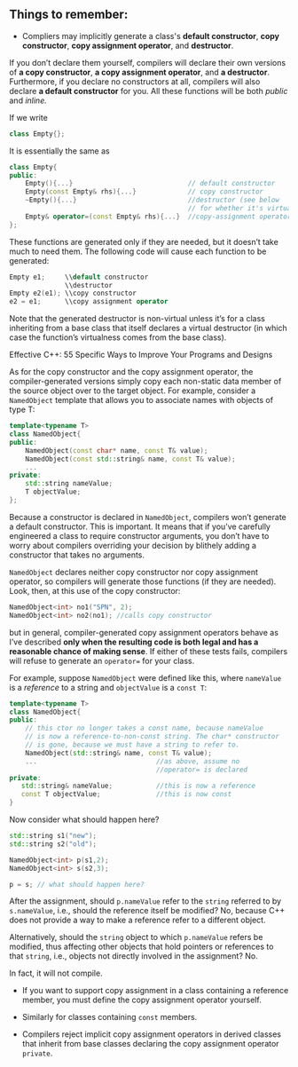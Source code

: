 

## Things to remember:

* Compliers may implicitly generate a class's **default constructor**, **copy constructor**, **copy assignment operator**, and **destructor**.



If you don’t declare them yourself, compilers will declare their own versions of **a copy constructor**, **a copy assignment operator**, and **a destructor**. Furthermore, if you declare no constructors at all, compilers will also declare **a default constructor** for you. All these functions will be both _public_ and _inline._

If we write

```cpp
class Empty{};
```

It is essentially the same as

```cpp
class Empty{
public:
    Empty(){...}                             // default constructor
    Empty(const Empty& rhs){...}             // copy constructor
    ~Empty(){...}                            //destructor (see below 
                                             // for whether it's virtual or not)
    Empty& operator=(const Empty& rhs){...}  //copy-assignment operator
};
```

These functions are generated only if they are needed, but it doesn’t take much to need them. The following code will cause each function to be generated:

```cpp
Empty e1;     \\default constructor
              \\destructor
Empty e2(e1); \\copy constructor
e2 = e1;      \\copy assignment operator
```

Note that the generated destructor is non-virtual unless it’s for a class inheriting from a base class that itself declares a virtual destructor \(in which case the function’s virtualness comes from the base class\).

Effective C++: 55 Specific Ways to Improve Your Programs and Designs

As for the copy constructor and the copy assignment operator, the compiler-generated versions simply copy each non-static data member of the source object over to the target object. For example, consider a `NamedObject` template that allows you to associate names with objects of type T:

```cpp
template<typename T>
class NamedObject{
public:
    NamedObject(const char* name, const T& value);
    NamedObject(const std::string& name, const T& value);
    ...
private:
    std::string nameValue;
    T objectValue;
};
```

Because a constructor is declared in `NamedObject`, compilers won’t generate a default constructor. This is important. It means that if you’ve carefully engineered a class to require constructor arguments, you don’t have to worry about compilers overriding your decision by blithely adding a constructor that takes no arguments.

`NamedObject` declares neither copy constructor nor copy assignment operator, so compilers will generate those functions \(if they are needed\). Look, then, at this use of the copy constructor:

```cpp
NamedObject<int> no1("SPN", 2);
NamedObject<int> no2(no1); //calls copy constructor
```

but in general, compiler-generated copy assignment operators behave as I’ve described **only when the resulting code is both legal and has a reasonable chance of making sense**. If either of these tests fails, compilers will refuse to generate an `operator=` for your class.

For example, suppose `NamedObject` were defined like this, where `nameValue` is a _reference_ to a string and `objectValue` is a `const T`:

```cpp
template<typename T>
class NamedObject{
public:
    // this ctor no longer takes a const name, because nameValue
    // is now a reference-to-non-const string. The char* constructor 
    // is gone, because we must have a string to refer to.
    NamedObject(std::string& name, const T& value);
    ...                              //as above, assume no
                                     //operator= is declared
private:
   std::string& nameValue;           //this is now a reference
   const T objectValue;              //this is now const
}
```

Now consider what should happen here?

```cpp
std::string s1("new");
std::string s2("old");

NamedObject<int> p(s1,2);
NamedObject<int> s(s2,3);

p = s; // what should happen here?
```

After the assignment, should `p.nameValue` refer to the `string` referred to by `s.nameValue`, i.e., should the reference itself be modified? No, because C++ does not provide a way to make a reference refer to a different object.

Alternatively, should the `string` object to which `p.nameValue` refers be modified, thus affecting other objects that hold pointers or references to that `string`, i.e., objects not directly involved in the assignment? No.

In fact, it will not compile. 

* If you want to support copy assignment in a class containing a reference member, you must define the copy assignment operator yourself.

* Similarly for classes containing `const` members.

* Compilers reject implicit copy assignment operators in derived classes that inherit from base classes declaring the copy assignment operator `private`.



